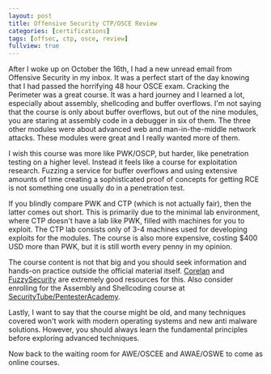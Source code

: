 ```yaml
---
layout: post
title: Offensive Security CTP/OSCE Review
categories: [certifications]
tags: [offsec, ctp, osce, review]
fullview: true
---
```


After I woke up on October the 16th, I had a new unread email from Offensive Security in my inbox. It was a perfect start of the day knowing that I had passed the horrifying 48 hour OSCE exam. Cracking the Perimeter was a great course. It was a hard journey and I learned a lot, especially about assembly, shellcoding and buffer overflows. I'm not saying that the course is only about buffer overflows, but out of the nine modules, you are staring at assembly code in a debugger in six of them. The three other modules were about advanced web and man-in-the-middle network attacks. These modules were great and I really wanted more of them.

I wish this course was more like PWK/OSCP, but harder, like penetration testing on a higher level. Instead it feels like a course for exploitation research. Fuzzing a service for buffer overflows and using extensive amounts of time creating a sophisticated proof of concepts for getting RCE is not something one usually do in a penetration test.

If you blindly compare PWK and CTP (which is not actually fair), then the latter comes out short. This is primarily due to the minimal lab environment, where CTP doesn't have a lab like PWK, filled with machines for you to exploit. The CTP lab consists only of 3-4 machines used for developing exploits for the modules. The course is also more expensive, costing $400 USD more than PWK, but it is still worth every penny in my opinion.

The course content is not that big and you should seek information and hands-on practice outside the official material itself. <a href="https://www.corelan.be/index.php/articles/">Corelan</a> and <a href="https://www.fuzzysecurity.com/tutorials.html">FuzzySecurity</a> are extremely good resources for this. Also consider enrolling for the Assembly and Shellcoding course at <a href="https://www.pentesteracademy.com/course?id=3">SecurityTube/PentesterAcademy</a>. 

Lastly, I want to say that the course might be old, and many techniques covered won't work with modern operating systems and new anti malware solutions. However, you should always learn the fundamental principles before exploring advanced techniques. 

Now back to the waiting room for AWE/OSCEE and AWAE/OSWE to come as online courses.
